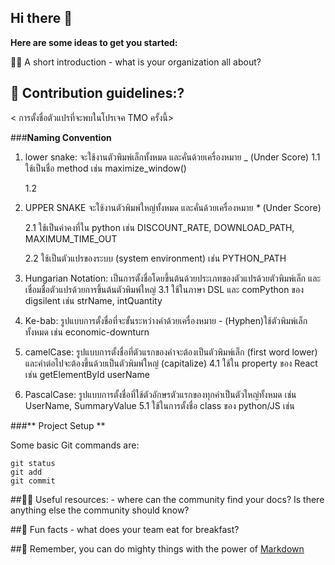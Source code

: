 ## Hi there 👋

**Here are some ideas to get you started:**

🙋‍♀️ A short introduction - what is your organization all about?

## 🌈 Contribution guidelines:?
< การตั้งชื่อตัวแปรที่จะพบในโปรเจค TMO ครั้งนี้>

###**Naming Convention**
1. lower snake: จะใช้งานตัวพิมพ์เล็กทั้งหมด และคั่นด้วยเครื่องหมาย \_ (Under Score)
   1.1 ใช้เป็นชื่อ method
   เช่น maximize_window()

   1.2

2. UPPER SNAKE จะใช้งานตัวพิมพ์ใหญ่ทั้งหมด และคั่นด้วยเครื่องหมาย _\*_ (Under Score)

   2.1 ใช้เป็นค่าคงที่ใน python
   เช่น DISCOUNT_RATE, DOWNLOAD_PATH, MAXIMUM_TIME_OUT

   2.2 ใช้เป็นตัวแปรของระบบ (system environment)
   เช่น PYTHON_PATH

3. Hungarian Notation: เป็นการตั้งชื่อโดยขึ้นต้นด้วยประเภทของตัวแปรด้วยตัวพิมพ์เล็ก และเชื่อมชื่อตัวแปรด้วยการขึ้นต้นตัวพิมพ์ใหญ่
   3.1 ใช้ในภาษา DSL และ comPython ของ digsilent
   เช่น strName, intQuantity

4. Ke-bab: รูปแบบการตั้งชื่อที่จะขั้นระหว่างคำด้วยเครื่องหมาย - (Hyphen)ใช้ตัวพิมพ์เล็กทั้งหมด
   เช่น economic-downturn

5. camelCase: รูปแบบการตั้งชื่อที่ตัวแรกของคำจะต้องเป็นตัวพิมพ์เล็ก (first word lower) และคำต่อไปจะต้องขึ้นด้วยเป็นตัวพิมพ์ใหญ่ (capitalize)
   4.1 ใช้ใน property ของ React
   เช่น getElementById userName

6. PascalCase: รูปแบบการตั้งชื่อที่ใช้ตัวอักษรตัวแรกของทุกคำเป็นตัวใหญ่ทั้งหมด
   เช่น UserName, SummaryValue
   5.1 ใช้ในการตั้งชื่อ class ของ python/JS
   เช่น

###** Project Setup **

Some basic Git commands are:
```
git status
git add
git commit
```

##👩‍💻 Useful resources: - where can the community find your docs? Is there anything else the community should know?

##🍿 Fun facts - what does your team eat for breakfast?

##🧙 Remember, you can do mighty things with the power of [Markdown](https://docs.github.com/github/writing-on-github/getting-started-with-writing-and-formatting-on-github/basic-writing-and-formatting-syntax)
